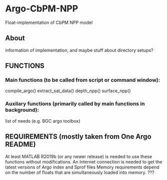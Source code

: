 # Argo-CbPM-NPP
Float-implementation of CbPM NPP model

## About 
information of implementation, and maybe stuff about directory setups?

## FUNCTIONS
### Main functions (to be called from script or command window):
compile_argo()
extract_sat_data()
depth_npp()
surface_npp()

### Auxilary functions (primarily called by main functions in background):
list of needs (e.g. BGC argo toolbox)

## REQUIREMENTS (mostly taken from One Argo README)
At least MATLAB R2019b (or any newer release) is needed to use these functions without modifications.
An Internet connection is needed to get the latest versions of Argo index and Sprof files
Memory requirements depend on the number of floats that are simultaneously loaded into memory. ???
